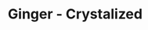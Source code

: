 ---
title: Ginger - Crystalized
price: $76.71
description: Suspendisse potenti. In eleifend quam a odio. In hac habitasse platea dictumst.
image: https://dummyimage.com/100x250.png/cc0000/ffffff
---